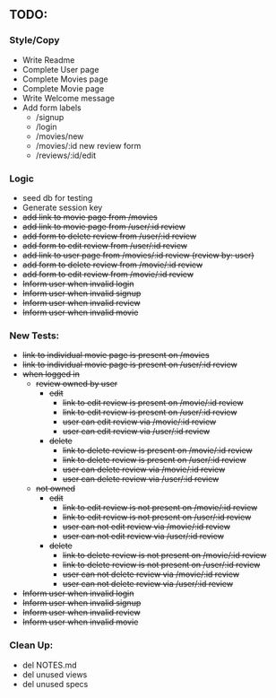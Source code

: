 ## TODO: 
### Style/Copy
- Write Readme  
- Complete User page
- Complete Movies page    
- Complete Movie page
- Write Welcome message
- Add form labels
    - /signup
    - /login
    - /movies/new
    - /movies/:id new review form
    - /reviews/:id/edit 

### Logic
- seed db for testing
- Generate session key
- ~~add link to movie page from /movies~~
- ~~add link to movie page from /user/:id review~~
- ~~add form to delete review from /user/:id review~~
- ~~add form to edit review from /user/:id review~~
- ~~add link to user page from /movies/:id review (review by: user)~~
- ~~add form to delete review from /movie/:id review~~
- ~~add form to edit review from /movie/:id review~~
- ~~Inform user when invalid login~~
- ~~Inform user when invalid signup~~
- ~~Inform user when invalid review~~
- ~~Inform user when invalid movie~~

### New Tests:
- ~~link to individual movie page is present on /movies~~
- ~~link to individual movie page is present on /user/:id review~~
- ~~when logged in~~
    - ~~review owned by user~~
      - ~~edit~~
        - ~~link to edit review is present on /movie/:id review~~ 
        - ~~link to edit review is present on /user/:id review~~ 
        - ~~user can edit review via /movie/:id review~~
        - ~~user can edit review via /user/:id review~~
      - ~~delete~~
        - ~~link to delete review is present on /movie/:id review~~
        - ~~link to delete review is present on /user/:id review~~
        - ~~user can delete review via /movie/:id review~~ 
        - ~~user can delete review via /user/:id review~~ 
    - ~~not owned~~
      - ~~edit~~
        - ~~link to edit review is not present on /movie/:id review~~
        - ~~link to edit review is not present on /user/:id review~~
        - ~~user can not edit review via /movie/:id review~~
        - ~~user can not edit review via /user/:id review~~
      - ~~delete~~
        - ~~link to delete review is not present on /movie/:id review~~
        - ~~link to delete review is not present on /user/:id review~~
        - ~~user can not delete review via /movie/:id review~~
        - ~~user can not delete review via /user/:id review~~
- ~~Inform user when invalid login~~
- ~~Inform user when invalid signup~~
- ~~Inform user when invalid review~~
- ~~Inform user when invalid movie~~

### Clean Up:
- del NOTES.md
- del unused views
- del unused specs